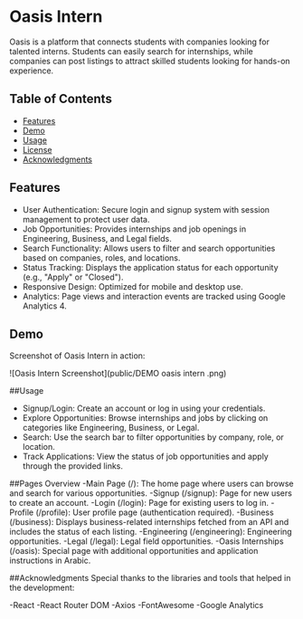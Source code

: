 # Oasis Intern 

Oasis is a platform that connects students with companies looking for talented interns. Students can easily search for internships, while companies can post listings to attract skilled students looking for hands-on experience. 

## Table of Contents
- [Features](#features)
- [Demo](#demo)
- [Usage](#usage)
- [License](#license)
- [Acknowledgments](#acknowledgments)

## Features
- User Authentication: Secure login and signup system with session management to protect user data.
- Job Opportunities: Provides internships and job openings in Engineering, Business, and Legal fields.
- Search Functionality: Allows users to filter and search opportunities based on companies, roles, and locations.
- Status Tracking: Displays the application status for each opportunity (e.g., "Apply" or "Closed").
- Responsive Design: Optimized for mobile and desktop use.
- Analytics: Page views and interaction events are tracked using Google Analytics 4.

## Demo
Screenshot of Oasis Intern in action:

![Oasis Intern Screenshot](public/DEMO oasis intern .png)

##Usage 
- Signup/Login: Create an account or log in using your credentials.
- Explore Opportunities: Browse internships and jobs by clicking on categories like Engineering, Business, or Legal.
- Search: Use the search bar to filter opportunities by company, role, or location.
- Track Applications: View the status of job opportunities and apply through the provided links.

##Pages Overview
-Main Page (/): The home page where users can browse and search for various opportunities.
-Signup (/signup): Page for new users to create an account.
-Login (/login): Page for existing users to log in.
-Profile (/profile): User profile page (authentication required).
-Business (/business): Displays business-related internships fetched from an API and includes the status of each listing.
-Engineering (/engineering): Engineering opportunities.
-Legal (/legal): Legal field opportunities.
-Oasis Internships (/oasis): Special page with additional opportunities and application instructions in Arabic.

##Acknowledgments
Special thanks to the libraries and tools that helped in the development:

-React
-React Router DOM
-Axios
-FontAwesome
-Google Analytics
